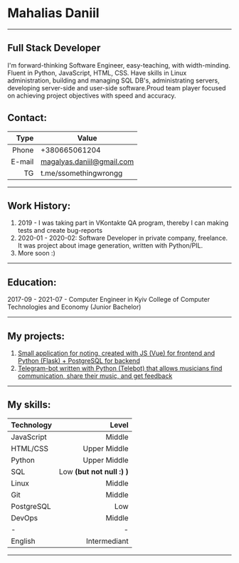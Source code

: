 # Mahalias Daniil

---

## Full Stack Developer

I'm forward-thinking Software Engineer, easy-teaching, with width-minding. Fluent in Python, JavaScript,  HTML,  CSS. Have  skills  in Linux  administration,  building  and  managing  SQL  DB's,  administrating  servers,  developing server-side and user-side software.Proud team player focused on achieving project objectives with speed and accuracy.

## Contact:
| Type  |                    Value |
|------:|--------------------------|
| Phone |             +380665061204|
| E-mail|magalyas.daniil@gmail.com |
|     TG|t.me/ssomethingwrongg     |

---

## Work History:
1. 2019 - I was taking part in VKontakte QA program, thereby I can making tests and create bug-reports
2. 2020-01 - 2020-02: Software Developer in private company, freelance. It was project about image generation, written with Python/PIL.
3. More soon :) 

---

## Education:
2017-09 - 2021-07 - Computer Engineer in Kyiv College of Computer Technologies and Economy (Junior Bachelor)

---

## My projects:
1. [Small application for noting, created with JS (Vue) for frontend and Python (Flask) + PostgreSQL for backend](https://github.com/1zhacken/notes)
2. [Telegram-bot written with Python (Telebot) that allows musicians find communication, share their music, and get feedback](https://github.com/1zhacken/crmatch_bot-public)

---

## My skills:
| Technology | Level        |
|------------|-------------:|
|JavaScript  | Middle       |
|HTML/CSS    | Upper Middle |
|Python      | Upper Middle |
|SQL         | Low __(but not null :) )__|
|Linux       | Middle       |
|Git         | Middle       |
|PostgreSQL  | Low          |
|DevOps      | Middle       |
|-           | -            |
|English     | Intermediant |

---